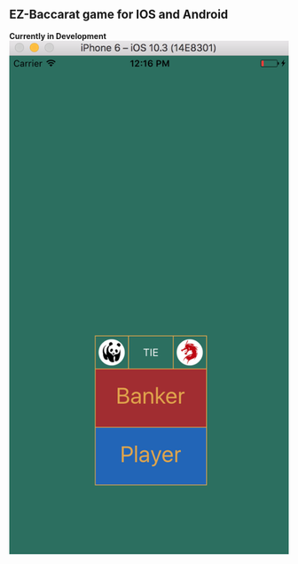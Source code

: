 ## EZ-Baccarat game for IOS and Android


**Currently in Development**
![screenshot](assets/images/alpha_stage_luxbaccarat_1.png)
